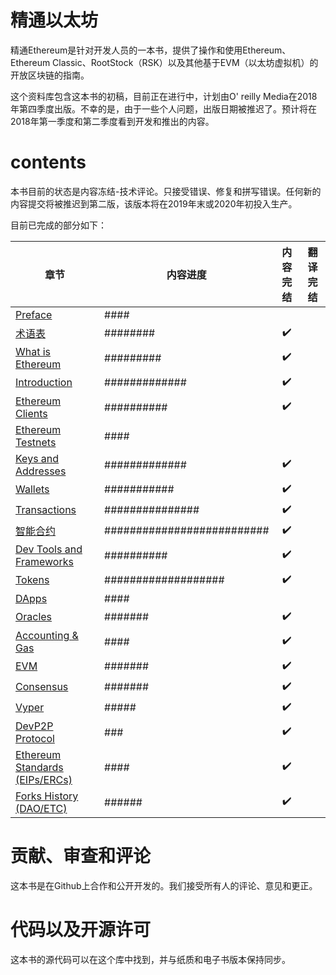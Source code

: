 # 精通以太坊

精通Ethereum是针对开发人员的一本书，提供了操作和使用Ethereum、Ethereum Classic、RootStock（RSK）以及其他基于EVM（以太坊虚拟机）的开放区块链的指南。

这个资料库包含这本书的初稿，目前正在进行中，计划由O' reilly Media在2018年第四季度出版。不幸的是，由于一些个人问题，出版日期被推迟了。预计将在2018年第一季度和第二季度看到开发和推出的内容。

# contents

本书目前的状态是内容冻结-技术评论。只接受错误、修复和拼写错误。任何新的内容提交将被推迟到第二版，该版本将在2019年末或2020年初投入生产。

目前已完成的部分如下：

| 章节 | 内容进度 | 内容完结 | 翻译完结|
|-------|------|:------:|:------:|
| [Preface](preface.asciidoc) | #### |||
| [术语表](glossary.asciidoc) | ######## | :heavy_check_mark: ||
| [What is Ethereum](what-is.asciidoc) | ######### | :heavy_check_mark: ||
| [Introduction](intro.asciidoc) | ############# | :heavy_check_mark: ||
| [Ethereum Clients](clients.asciidoc) | ########## | :heavy_check_mark: ||
| [Ethereum Testnets](ethereum-testnets.asciidoc) | #### |||
| [Keys and Addresses](keys-addresses.asciidoc) | ############# | :heavy_check_mark: ||
| [Wallets](wallets.asciidoc) | ########### | :heavy_check_mark: ||
| [Transactions](transactions.asciidoc) | ############### | :heavy_check_mark: ||
| [智能合约](smart-contracts.asciidoc) | ########################## | :heavy_check_mark: ||
| [Dev Tools and Frameworks](dev-tools.asciidoc) | ########## | :heavy_check_mark: ||
| [Tokens](tokens.asciidoc) | ################### | :heavy_check_mark: ||
| [DApps](dapps.asciidoc) | #### |||
| [Oracles](oracles.asciidoc) | ####### | :heavy_check_mark: ||
| [Accounting & Gas](gas.asciidoc) | #### | :heavy_check_mark: ||
| [EVM](evm.asciidoc) | ####### | :heavy_check_mark: ||
| [Consensus](consensus.asciidoc) | ####### | :heavy_check_mark: ||
| [Vyper](vyper.asciidoc) | ##### | :heavy_check_mark: ||
| [DevP2P Protocol](devp2p-protocol.asciidoc) | ### | :heavy_check_mark: ||
| [Ethereum Standards (EIPs/ERCs)](standards-eip-erc.asciidoc) | #### | :heavy_check_mark: ||
| [Forks History (DAO/ETC)](forks-history.asciidoc) | ###### | :heavy_check_mark: ||

# 贡献、审查和评论

这本书是在Github上合作和公开开发的。我们接受所有人的评论、意见和更正。

# 代码以及开源许可

这本书的源代码可以在这个库中找到，并与纸质和电子书版本保持同步。

